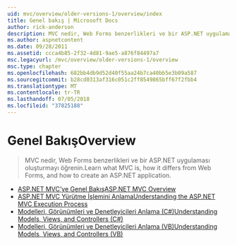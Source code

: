 ```yaml
---
uid: mvc/overview/older-versions-1/overview/index
title: Genel bakış | Microsoft Docs
author: rick-anderson
description: MVC nedir, Web Forms benzerlikleri ve bir ASP.NET uygulaması oluşturmayı öğrenin.
ms.author: aspnetcontent
ms.date: 09/28/2011
ms.assetid: ccca4b85-2f32-4d81-9ae5-a876f84497a7
msc.legacyurl: /mvc/overview/older-versions-1/overview
msc.type: chapter
ms.openlocfilehash: 682bb4db9d52d40f55aa24b7ca40bb5e3b09a587
ms.sourcegitcommit: b28cd0313af316c051c2ff8549865bff67f2fbb4
ms.translationtype: MT
ms.contentlocale: tr-TR
ms.lasthandoff: 07/05/2018
ms.locfileid: "37825188"
---
```

<a name="overview"></a><span data-ttu-id="66c56-103">Genel Bakış</span><span class="sxs-lookup"><span data-stu-id="66c56-103">Overview</span></span>
====================
> <span data-ttu-id="66c56-104">MVC nedir, Web Forms benzerlikleri ve bir ASP.NET uygulaması oluşturmayı öğrenin.</span><span class="sxs-lookup"><span data-stu-id="66c56-104">Learn what MVC is, how it differs from Web Forms, and how to create an ASP.NET application.</span></span>


- [<span data-ttu-id="66c56-105">ASP.NET MVC’ye Genel Bakış</span><span class="sxs-lookup"><span data-stu-id="66c56-105">ASP.NET MVC Overview</span></span>](asp-net-mvc-overview.md)
- [<span data-ttu-id="66c56-106">ASP.NET MVC Yürütme İşlemini Anlama</span><span class="sxs-lookup"><span data-stu-id="66c56-106">Understanding the ASP.NET MVC Execution Process</span></span>](understanding-the-asp-net-mvc-execution-process.md)
- [<span data-ttu-id="66c56-107">Modelleri, Görünümleri ve Denetleyicileri Anlama (C#)</span><span class="sxs-lookup"><span data-stu-id="66c56-107">Understanding Models, Views, and Controllers (C#)</span></span>](understanding-models-views-and-controllers-cs.md)
- [<span data-ttu-id="66c56-108">Modelleri, Görünümleri ve Denetleyicileri Anlama (VB)</span><span class="sxs-lookup"><span data-stu-id="66c56-108">Understanding Models, Views, and Controllers (VB)</span></span>](understanding-models-views-and-controllers-vb.md)
